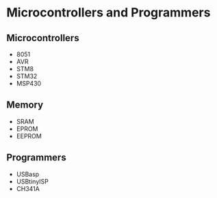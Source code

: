 # Microcontrollers and Programmers

## Microcontrollers

* 8051
* AVR
* STM8
* STM32
* MSP430

## Memory

* SRAM
* EPROM
* EEPROM

## Programmers

* USBasp
* USBtinyISP
* CH341A
